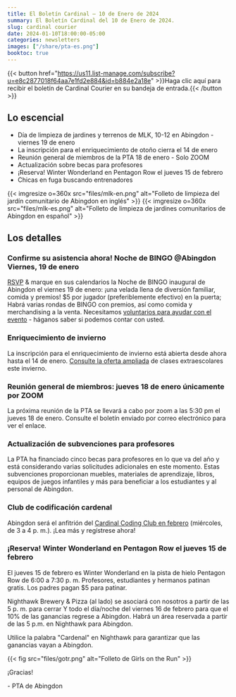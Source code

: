 ```yaml
---
title: El Boletín Cardinal — 10 de Enero de 2024
summary: El Boletín Cardinal del 10 de Enero de 2024.
slug: cardinal courier
date: 2024-01-10T18:00:00-05:00
categories: newsletters
images: ["/share/pta-es.png"]
booktoc: true
---
```


{{< button href="https://us11.list-manage.com/subscribe?u=e8c2877018f64aa7e1fd2e884&id=b884e2a18e" >}}Haga clic aquí para recibir el boletín de Cardinal Courier en su bandeja de entrada.{{< /button >}}

## Lo escencial

- Día de limpieza de jardines y terrenos de MLK, 10-12 en Abingdon - viernes 19 de enero
- La inscripción para el enriquecimiento de otoño cierra el 14 de enero
- Reunión general de miembros de la PTA 18 de enero - Solo ZOOM
- Actualización sobre becas para profesores
- ¡Reserva! Winter Wonderland en Pentagon Row el jueves 15 de febrero
- Chicas en fuga buscando entrenadores

{{< imgresize o=360x src="files/mlk-en.png" alt="Folleto de limpieza del jardín comunitario de Abingdon en inglés" >}}
{{< imgresize o=360x src="files/mlk-es.png" alt="Folleto de limpieza de jardines comunitarios de Abingdon en español" >}}

## Los detalles
 
### Confirme su asistencia ahora! Noche de BINGO @Abingdon Viernes, 19 de enero

[RSVP](https://docs.google.com/forms/d/e/1FAIpQLSdGLmOHaaN10XqeN-mgiPzqEUZVEQYq3Q_TQW76-QPQo_jgVw/viewform) & marque en sus calendarios la Noche de BINGO inaugural de Abingdon el viernes 19 de enero: ¡una velada llena de diversión familiar, comida y premios! $5 por jugador (preferiblemente efectivo) en la puerta; Habrá varias rondas de BINGO con premios, así como comida y merchandising a la venta. Necesitamos [voluntarios para ayudar con el evento](https://www.signupgenius.com/go/20F0C4AACAB2AAAFF2-47046468-bingo) - háganos saber si podemos contar con usted.

### Enriquecimiento de invierno

La inscripción para el enriquecimiento de invierno está abierta desde ahora hasta el 14 de enero. [Consulte la oferta ampliada](https://bc-arl-abingdon.jumbula.com/winter-2024) de clases extraescolares este invierno.

### Reunión general de miembros: jueves 18 de enero únicamente por ZOOM

La próxima reunión de la PTA se llevará a cabo por zoom a las 5:30 pm el jueves 18 de enero. Consulte el boletín enviado por correo electrónico para ver el enlace.

### Actualización de subvenciones para profesores

La PTA ha financiado cinco becas para profesores en lo que va del año y está considerando varias solicitudes adicionales en este momento. Estas subvenciones proporcionan muebles, materiales de aprendizaje, libros, equipos de juegos infantiles y más para beneficiar a los estudiantes y al personal de Abingdon.

### Club de codificación cardenal

Abingdon será el anfitrión del [Cardinal Coding Club en febrero](https://www.hisawyer.com/booleangirl/schedules/activity-set/570341) (miércoles, de 3 a 4 p. m.). ¡Lea más y regístrese ahora!

### ¡Reserva! Winter Wonderland en Pentagon Row el jueves 15 de febrero

El jueves 15 de febrero es Winter Wonderland en la pista de hielo Pentagon Row de 6:00 a 7:30 p. m. Profesores, estudiantes y hermanos patinan gratis. Los padres pagan $5 para patinar.

Nighthawk Brewery & Pizza (al lado) se asociará con nosotros a partir de las 5 p. m. para cerrar Y todo el día/noche del viernes 16 de febrero para que el 10% de las ganancias regrese a Abingdon. Habrá un área reservada a partir de las 5 p.m. en Nighthawk para Abingdon.

Utilice la palabra "Cardenal" en Nighthawk para garantizar que las ganancias vayan a Abingdon.

{{< fig src="files/gotr.png" alt="Folleto de Girls on the Run" >}}

¡Gracias!

\- PTA de Abingdon
